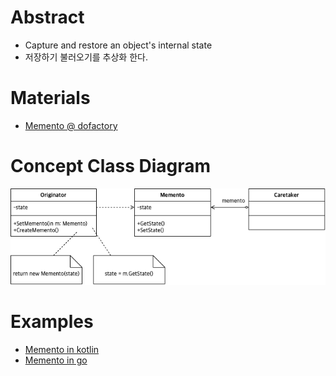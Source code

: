 # Abstract

- Capture and restore an object's internal state
- 저장하기 불러오기를 추상화 한다.
  
# Materials

* [Memento @ dofactory](https://www.dofactory.com/net/memento-design-pattern)

# Concept Class Diagram

![](memento.drawio.png)

# Examples

* [Memento in kotlin](/kotlin/kotlin_design_pattern/memento.md)
* [Memento in go](/golang/go_design_pattern/memento.md)
